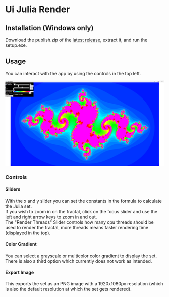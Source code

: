# Ui Julia Render

## Installation (Windows only)

Download the publish.zip of the [latest release](https://github.com/Finnomator/UiJulidaRender/releases/tag/1.0.0.1), extract it, and run the setup.exe.

## Usage

You can interact with the app by using the controls in the top left.

![img](Screenshots/Screenshot.png)

### Controls

#### Sliders

With the x and y slider you can set the constants in the formula to calculate the Julia set.  
If you wish to zoom in on the fractal, click on the focus slider and use the left and right arrow keys to zoom in and out.  
The "Render Threads" Slider controls how many cpu threads should be used to render the fractal, more threads means faster rendering time (displayed in the top).

#### Color Gradient

You can select a grayscale or multicolor color gradient to display the set. There is also a third option which currently does not work as intended.

#### Export Image

This exports the set as an PNG image with a 1920x1080px resolution (which is also the default resolution at which the set gets rendered).
